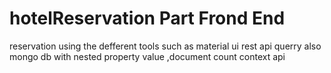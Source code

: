 # hotelReservation Part Frond End
reservation
using the defferent tools such as material ui rest api querry also mongo db with nested property value ,document count context api
